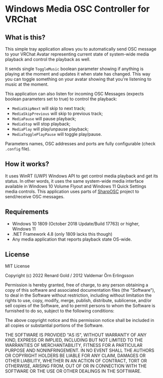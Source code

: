 ﻿# Windows Media OSC Controller for VRChat

## What is this?
This simple tray application allows you to automatically send OSC message to your VRChat Avatar representing current state of system-wide media playback and control the playback as well.

It sends single `ToggleMusic` boolean parameter showing if anything is playing at the moment and updates it when state has changed. 
This way you can toggle something on your avatar showing that you're listening to music at the moment.

This application can also listen for incoming OSC Messages (expects boolean parameters set to true) to control the playback:
- `MediaSkipNext` will skip to next track;
- `MediaSkipPrevious` will skip to previous track;
- `MediaPause` will pause playback;
- `MediaStop` will stop playback;
- `MediaPlay` will play/unpause playback;
- `MediaTogglePlayPause` will toggle play/pause.

Parameters names, OSC addresses and ports are fully configurable (check `.config` file).

## How it works?
It uses WinRT (UWP) Windows API to get control media playback and get its status.
In other words, it uses the same system-wide media interface available in Windows 10 Volume Flyout and Windows 11 Quick Settings media controls. 
This application uses parts of [SharpOSC](https://github.com/ValdemarOrn/SharpOSC) project to send/receive OSC messages.

## Requirements 
- Windows 10 1809 (October 2018 Update/Build 17763) or higher, Windows 11
- .NET Framework 4.8 (only 1809 lacks this though)
- Any media application that reports playback state OS-wide.

## License

MIT License

Copyright (c) 2022 Renard Gold / 2012 Valdemar Örn Erlingsson

Permission is hereby granted, free of charge, to any person obtaining a copy
of this software and associated documentation files (the "Software"), to deal
in the Software without restriction, including without limitation the rights
to use, copy, modify, merge, publish, distribute, sublicense, and/or sell
copies of the Software, and to permit persons to whom the Software is
furnished to do so, subject to the following conditions:

The above copyright notice and this permission notice shall be included in all
copies or substantial portions of the Software.

THE SOFTWARE IS PROVIDED "AS IS", WITHOUT WARRANTY OF ANY KIND, EXPRESS OR
IMPLIED, INCLUDING BUT NOT LIMITED TO THE WARRANTIES OF MERCHANTABILITY,
FITNESS FOR A PARTICULAR PURPOSE AND NONINFRINGEMENT. IN NO EVENT SHALL THE
AUTHORS OR COPYRIGHT HOLDERS BE LIABLE FOR ANY CLAIM, DAMAGES OR OTHER
LIABILITY, WHETHER IN AN ACTION OF CONTRACT, TORT OR OTHERWISE, ARISING FROM,
OUT OF OR IN CONNECTION WITH THE SOFTWARE OR THE USE OR OTHER DEALINGS IN THE
SOFTWARE.